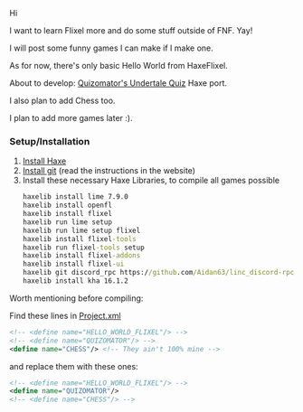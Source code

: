 Hi

I want to learn Flixel more and do some stuff outside of FNF. Yay!

I will post some funny games I can make if I make one.


As for now, there's only basic Hello World from HaxeFlixel.

About to develop: [Quizomator's Undertale Quiz](https://gamejolt.com/games/undertale_quiz_scratch/666245) Haxe port.

I also plan to add Chess too.

I plan to add more games later :).
### Setup/Installation
1. [Install Haxe](https://haxe.org/download)
2. [Install git](https://git-scm.com/downloads) (read the instructions in the website)
3. Install these necessary Haxe Libraries, to compile all games possible
	```cmd
	haxelib install lime 7.9.0
	haxelib install openfl
	haxelib install flixel
	haxelib run lime setup
	haxelib run lime setup flixel
	haxelib install flixel-tools
	haxelib run flixel-tools setup
	haxelib install flixel-addons
	haxelib install flixel-ui
	haxelib git discord_rpc https://github.com/Aidan63/linc_discord-rpc
	haxelib install kha 16.1.2
	```

Worth mentioning before compiling: 

Find these lines in [Project.xml](Project.xml#L8)
```xml
<!-- <define name="HELLO_WORLD_FLIXEL"/> -->
<!-- <define name="QUIZOMATOR"/> -->
<define name="CHESS"/> <!-- They ain't 100% mine -->
```
and replace them with these ones:
```xml
<!-- <define name="HELLO_WORLD_FLIXEL"/> -->
<define name="QUIZOMATOR"/>
<!-- <define name="CHESS"/> -->
```
